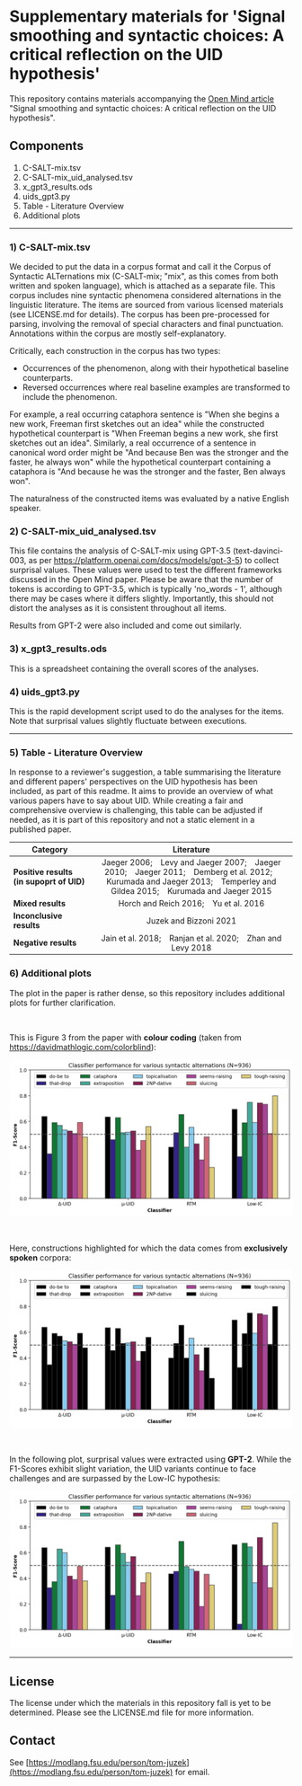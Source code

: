 # Supplementary materials for 'Signal smoothing and syntactic choices: A critical reflection on the UID hypothesis'

This repository contains materials accompanying the [Open Mind article](https://direct.mit.edu/opmi/article/doi/10.1162/opmi_a_00125/120012/Signal-Smoothing-and-Syntactic-Choices-A-Critical) "Signal smoothing and syntactic choices: A critical reflection on the UID hypothesis". 



## Components

1) C-SALT-mix.tsv
2) C-SALT-mix_uid_analysed.tsv
3) x_gpt3_results.ods
4) uids_gpt3.py
5) Table - Literature Overview
6) Additional plots

---

### 1) C-SALT-mix.tsv

We decided to put the data in a corpus format and call it the Corpus of Syntactic ALTernations mix (C-SALT-mix; "mix", as this comes from both written and spoken language), which is attached as a separate file. This corpus includes nine syntactic phenomena considered alternations in the linguistic literature. The items are sourced from various licensed materials (see LICENSE.md for details). The corpus has been pre-processed for parsing, involving the removal of special characters and final punctuation. Annotations within the corpus are mostly self-explanatory.

Critically, each construction in the corpus has two types:

- Occurrences of the phenomenon, along with their hypothetical baseline counterparts.
- Reversed occurrences where real baseline examples are transformed to include the phenomenon.

For example, a real occurring cataphora sentence is "When she begins a new work, Freeman first sketches out an idea" while the constructed hypothetical counterpart is "When Freeman begins a new work, she first sketches out an idea". Similarly, a real occurrence of a sentence in canonical word order might be "And because Ben was the stronger and the faster, he always won" while the hypothetical counterpart containing a cataphora is "And because he was the stronger and the faster, Ben always won".

The naturalness of the constructed items was evaluated by a native English speaker. 



### 2) C-SALT-mix_uid_analysed.tsv

This file contains the analysis of C-SALT-mix using GPT-3.5 (text-davinci-003, as per https://platform.openai.com/docs/models/gpt-3-5) to collect surprisal values. These values were used to test the different frameworks discussed in the Open Mind paper. Please be aware that the number of tokens is according to GPT-3.5, which is typically 'no_words - 1', although there may be cases where it differs slightly. Importantly, this should not distort the analyses as it is consistent throughout all items. 

Results from GPT-2 were also included and come out similarly. 



### 3) x_gpt3_results.ods

This is a spreadsheet containing the overall scores of the analyses. 



### 4) uids_gpt3.py

This is the rapid development script used to do the analyses for the items. Note that surprisal values slightly fluctuate between executions. 



---

### 5) Table - Literature Overview

In response to a reviewer's suggestion, a table summarising the literature and different papers' perspectives on the UID hypothesis has been included, as part of this readme. It aims to provide an overview of what various papers have to say about UID. While creating a fair and comprehensive overview is challenging, this table can be adjusted if needed, as it is part of this repository and not a static element in a published paper.

| Category        | Literature           | 
| ------------- |:-------------:| 
| **Positive results <br /> (in&#160;supoprt&#160;of&#160;UID)**      | Jaeger 2006; &ensp; Levy and Jaeger 2007; &ensp; Jaeger 2010; &ensp; Jaeger 2011; &ensp; Demberg et al. 2012; &ensp; Kurumada and Jaeger 2013; &ensp; Temperley and Gildea 2015; &ensp; Kurumada and Jaeger 2015 | 
| **Mixed results**                                                   |  Horch and Reich 2016; &ensp; Yu et al. 2016 | 
| **Inconclusive results**                                            | Juzek and Bizzoni 2021 | 
| **Negative results**                                                | Jain et al. 2018; &ensp; Ranjan et al. 2020; &ensp; Zhan and Levy 2018 | 



### 6) Additional plots

The plot in the paper is rather dense, so this repository includes additional plots for further clarification. 

<br />

This is Figure 3 from the paper with **colour coding** (taken from https://davidmathlogic.com/colorblind): 

![fig3colour](https://github.com/arizus/uid/blob/main/alternationsresults3_colour.png?raw=true)

<br />

Here, constructions highlighted for which the data comes from **exclusively spoken** corpora: 

![fig3spoken](https://github.com/arizus/uid/blob/main/alternationsresults3_spoken.png?raw=true)

<br />

In the following plot, surprisal values were extracted using **GPT-2**. While the F1-Scores exhibit slight variation, the UID variants continue to face challenges and are surpassed by the Low-IC hypothesis:

![fig3spoken](https://github.com/arizus/uid/blob/main/alternationsresults_gpt2.png?raw=true)

---



## License

The license under which the materials in this repository fall is yet to be determined. Please see the LICENSE.md file for more information. 



## Contact

See [https://modlang.fsu.edu/person/tom-juzek](https://modlang.fsu.edu/person/tom-juzek) for email. 

